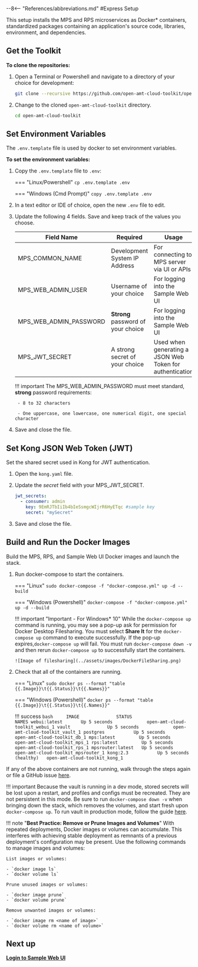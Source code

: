 --8<-- "References/abbreviations.md"
#Express Setup

This setup installs the MPS and RPS microservices as Docker* containers, standardized packages containing an application's source code, libraries, environment, and dependencies. 

## Get the Toolkit

**To clone the repositories:**

1. Open a Terminal or Powershell and navigate to a directory of your choice for development:

    ``` bash
    git clone --recursive https://github.com/open-amt-cloud-toolkit/open-amt-cloud-toolkit --branch v1.4.0
    ```
  
2. Change to the cloned `open-amt-cloud-toolkit` directory.
    ``` bash
    cd open-amt-cloud-toolkit
    ```

## Set Environment Variables  

The  `.env.template` file is used by docker to set environment variables.

**To set the environment variables:**

1. Copy the `.env.template` file to `.env`:

    === "Linux/Powershell"
        ```
        cp .env.template .env
        ```
    
    === "Windows (Cmd Prompt)"
        ```
        copy .env.template .env
        ```

2. In a text editor or IDE of choice, open the new `.env` file to edit.

3. Update the following 4 fields. Save and keep track of the values you choose.

    | Field Name | Required | Usage |
    | ------------- | ------------------ | ------------ |
    | MPS_COMMON_NAME | Development System IP Address | For connecting to MPS server via UI or APIs |
    | MPS_WEB_ADMIN_USER | Username of your choice | For logging into the Sample Web UI |
    | MPS_WEB_ADMIN_PASSWORD | **Strong** password of your choice | For logging into the Sample Web UI |
    | MPS_JWT_SECRET | A strong secret of your choice | Used when generating a JSON Web Token for authentication |

    !!! important
        The MPS_WEB_ADMIN_PASSWORD must meet standard, **strong** password requirements:

        - 8 to 32 characters

        - One uppercase, one lowercase, one numerical digit, one special character

4. Save and close the file.

## Set Kong JSON Web Token (JWT)

Set the shared secret used in Kong for JWT authentication.

1. Open the `kong.yaml` file.

2. Update the *secret* field with your MPS_JWT_SECRET.

    ``` yaml hl_lines="4"
    jwt_secrets:
      - consumer: admin
        key: 9EmRJTbIiIb4bIeSsmgcWIjrR6HyETqc #sample key
        secret: "mySecret"
    ```

3. Save and close the file.


## Build and Run the Docker Images

Build the MPS, RPS, and Sample Web UI Docker images and launch the stack.


1.  Run docker-compose to start the containers.
    
    === "Linux"
        ```
        sudo docker-compose -f "docker-compose.yml" up -d --build
        ```
    
    === "Windows (Powershell)"
        ```
        docker-compose -f "docker-compose.yml" up -d --build
        ```
    
    !!! important "Important - For Windows* 10"
        While the `docker-compose up` command is running, you may see a pop-up ask for permission for Docker Desktop Filesharing. You must select **Share It** for the `docker-compose up` command to execute successfully.  If the pop-up expires,`docker-compose up` will fail.  You must run `docker-compose down -v` and then rerun `docker-compose up` to successfully start the containers.

        ![Image of filesharing](../assets/images/DockerFileSharing.png)


2. Check that all of the containers are running.

    
    === "Linux"
        ```
        sudo docker ps --format "table {{.Image}}\t{{.Status}}\t{{.Names}}"
        ```
    
    === "Windows (Powershell)"
        ```
        docker ps --format "table {{.Image}}\t{{.Status}}\t{{.Names}}"
        ```
    
    !!! success
        ``` bash    
        IMAGE              STATUS                    NAMES
        webui:latest       Up 5 seconds             open-amt-cloud-toolkit_webui_1
        vault              Up 5 seconds             open-amt-cloud-toolkit_vault_1
        postgres           Up 5 seconds             open-amt-cloud-toolkit_db_1
        mps:latest         Up 5 seconds             open-amt-cloud-toolkit_mps_1
        rps:latest         Up 5 seconds             open-amt-cloud-toolkit_rps_1
        mpsrouter:latest   Up 5 seconds             open-amt-cloud-toolkit_mpsrouter_1
        kong:2.3           Up 5 seconds (healthy)   open-amt-cloud-toolkit_kong_1
        ```
    
If any of the above containers are not running, walk through the steps again or file a GitHub issue [here]( https://github.com/open-amt-cloud-toolkit/open-amt-cloud-toolkit/issues).

!!! important
    Because the vault is running in a dev mode, stored secrets will be lost upon a restart, and profiles and configs must be recreated. They are not persistent in this mode. Be sure to run `docker-compose down -v` when bringing down the stack, which removes the volumes, and start fresh upon `docker-compose up`.  To run vault in production mode, follow the guide [here](./dockerLocal_prodVault.md).

!!! note "**Best Practice: Remove or Prune Images and Volumes**"
    With repeated deployments, Docker images or volumes can accumulate. This interferes with achieving stable deployment as remnants of a previous deployment's configuration may be present. Use the following commands to manage images and volumes:
    
    List images or volumes:
   
    - `docker image ls`
    - `docker volume ls`
   
    Prune unused images or volumes:
   
    - `docker image prune`
    - `docker volume prune`

    Remove unwanted images or volumes: 

    - `docker image rm <name of image>`
    - `docker volume rm <name of volume>`
    

## Next up
[**Login to Sample Web UI**](../General/loginToRPS.md)
